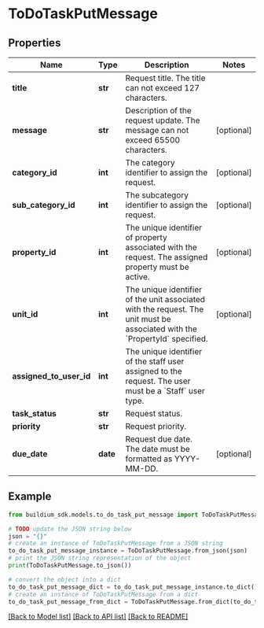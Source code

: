 # ToDoTaskPutMessage


## Properties

Name | Type | Description | Notes
------------ | ------------- | ------------- | -------------
**title** | **str** | Request title. The title can not exceed 127 characters. | 
**message** | **str** | Description of the request update. The message can not exceed 65500 characters. | [optional] 
**category_id** | **int** | The category identifier to assign the request. | [optional] 
**sub_category_id** | **int** | The subcategory identifier to assign the request. | [optional] 
**property_id** | **int** | The unique identifier of property associated with the request. The assigned property must be active. | [optional] 
**unit_id** | **int** | The unique identifier of the unit associated with the request. The unit must be associated with the &#x60;PropertyId&#x60; specified. | [optional] 
**assigned_to_user_id** | **int** | The unique identifier of the staff user assigned to the request. The user must be a &#x60;Staff&#x60; user type. | 
**task_status** | **str** | Request status. | 
**priority** | **str** | Request priority. | 
**due_date** | **date** | Request due date. The date must be formatted as YYYY-MM-DD. | [optional] 

## Example

```python
from buildium_sdk.models.to_do_task_put_message import ToDoTaskPutMessage

# TODO update the JSON string below
json = "{}"
# create an instance of ToDoTaskPutMessage from a JSON string
to_do_task_put_message_instance = ToDoTaskPutMessage.from_json(json)
# print the JSON string representation of the object
print(ToDoTaskPutMessage.to_json())

# convert the object into a dict
to_do_task_put_message_dict = to_do_task_put_message_instance.to_dict()
# create an instance of ToDoTaskPutMessage from a dict
to_do_task_put_message_from_dict = ToDoTaskPutMessage.from_dict(to_do_task_put_message_dict)
```
[[Back to Model list]](../README.md#documentation-for-models) [[Back to API list]](../README.md#documentation-for-api-endpoints) [[Back to README]](../README.md)


